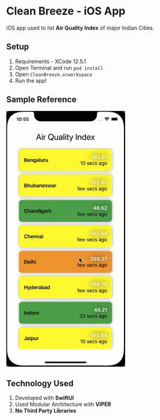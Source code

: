 # Clean Breeze - iOS App

iOS app used to list **Air Quality Index** of major Indian Cities.

## Setup

1. Requirements - XCode 12.5.1
2. Open Terminal and run ```pod install```
4. Open ```CleanBreeze.xcworkspace```
5. Run the app!
## Sample Reference

![Reference](./readme/sample.gif "Clean Breeze")

## Technology Used
1. Developed with **SwiftUI**
2. Used Modular Architecture with **VIPER**
3. **No Third Party Libraries**





